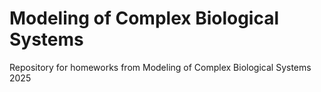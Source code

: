 # Modeling of Complex Biological Systems

Repository for homeworks from Modeling of Complex Biological Systems 2025
